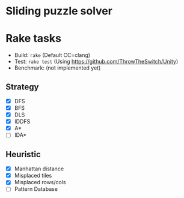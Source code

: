 # Sliding puzzle solver

# Rake tasks
* Build: `rake` (Default CC=clang)
* Test: `rake test` (Using <https://github.com/ThrowTheSwitch/Unity>)
* Benchmark: (not implemented yet)

## Strategy
* [x] DFS
* [x] BFS
* [x] DLS
* [x] IDDFS
* [x] A\*
* [ ] IDA\*

## Heuristic
* [x] Manhattan distance
* [x] Misplaced tiles
* [x] Misplaced rows/cols
* [ ] Pattern Database
